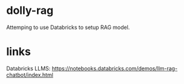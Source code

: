# dolly-rag
Attemping to use Databricks to setup RAG model.

# links
Databricks LLMS: https://notebooks.databricks.com/demos/llm-rag-chatbot/index.html
